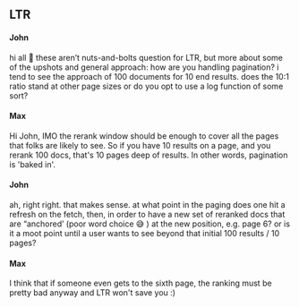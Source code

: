 ## LTR

#### John
hi all :wave: these aren’t nuts-and-bolts question for LTR, but more about some of the upshots and general approach:
how are you handling pagination?
i tend to see the approach of 100 documents for 10 end results. does the 10:1 ratio stand at other page sizes or do you opt to use a log function of some sort?

#### Max
Hi John, IMO the rerank window should be enough to cover all the pages that folks are likely to see.  So if you have 10 results on a page, and you rerank 100 docs, that's 10 pages deep of results.   In other words, pagination is 'baked in'.

#### John
ah, right right. that makes sense. at what point in the paging does one hit a refresh on the fetch, then, in order to have a new set of reranked docs that are “anchored’ (poor word choice :sweat_smile: ) at the new position, e.g. page 6? or is it a moot point until a user wants to see beyond that initial 100 results / 10 pages? 

#### Max
I think that if someone even gets to the sixth page, the ranking must be pretty bad anyway and LTR won't save you :)
